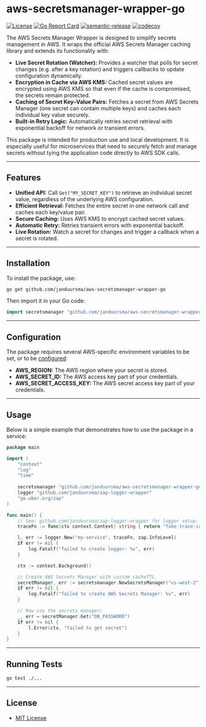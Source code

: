 # aws-secretsmanager-wrapper-go

[![License](https://img.shields.io/badge/license-MIT-blue.svg)](https://opensource.org/licenses/MIT)
[![Go Report Card](https://goreportcard.com/badge/github.com/janduursma/aws-secretsmanager-wrapper-go)](https://goreportcard.com/report/github.com/janduursma/aws-secretsmanager-wrapper-go)
[![semantic-release](https://img.shields.io/badge/semantic--release-ready-brightgreen)](https://github.com/go-semantic-release/go-semantic-release)
[![codecov](https://codecov.io/gh/janduursma/aws-secretsmanager-wrapper-go/graph/badge.svg?token=LBQGOP14WJ)](https://codecov.io/gh/janduursma/aws-secretsmanager-wrapper-go)

The AWS Secrets Manager Wrapper is designed to simplify secrets management in AWS. It wraps the official AWS Secrets Manager caching library and extends its functionality with:

- **Live Secret Rotation (Watcher):** Provides a watcher that polls for secret changes (e.g. after a key rotation) and triggers callbacks to update configuration dynamically.
- **Encryption in Cache via AWS KMS:** Cached secret values are encrypted using AWS KMS so that even if the cache is compromised, the secrets remain protected.
- **Caching of Secret Key–Value Pairs:** Fetches a secret from AWS Secrets Manager (one secret can contain multiple keys) and caches each individual key value securely.
- **Built-in Retry Logic:** Automatically retries secret retrieval with exponential backoff for network or transient errors.


This package is intended for production use and local development. It is especially useful for microservices that need to securely fetch and manage secrets without tying the application code directly to AWS SDK calls.

---

## Features

- **Unified API:** Call `Get("MY_SECRET_KEY")` to retrieve an individual secret value, regardless of the underlying AWS configuration.
- **Efficient Retrieval:** Fetches the entire secret in one network call and caches each key/value pair.
- **Secure Caching:** Uses AWS KMS to encrypt cached secret values.
- **Automatic Retry:** Retries transient errors with exponential backoff.
- **Live Rotation:** Watch a secret for changes and trigger a callback when a secret is rotated.

---

## Installation

To install the package, use:

```bash
go get github.com/janduursma/aws-secretsmanager-wrapper-go
```

Then import it in your Go code:

```go
import secretsmanager "github.com/janduursma/aws-secretsmanager-wrapper-go"
```

---

## Configuration

The package requires several AWS-specific environment variables to be set, or to be [configured](https://docs.aws.amazon.com/cli/latest/reference/configure/):

- **AWS_REGION:** The AWS region where your secret is stored.
- **AWS_SECRET_ID:** The AWS access key part of your credentials.
- **AWS_SECRET_ACCESS_KEY:** The AWS secret access key part of your credentials.

---

## Usage

Below is a simple example that demonstrates how to use the package in a service:

```go
package main

import (
	"context"
	"log"
	"time"
	
	secretsmanager "github.com/janduursma/aws-secretsmanager-wrapper-go"
	logger "github.com/janduursma/zap-logger-wrapper"
	"go.uber.org/zap"
)

func main() {
	// See: github.com/janduursma/zap-logger-wrapper for logger setup.
	traceFn := func(ctx context.Context) string { return "fake-trace-id" }

	l, err := logger.New("my-service", traceFn, zap.InfoLevel)
	if err != nil {
		log.Fatalf("failed to create logger: %v", err)
	}

	ctx := context.Background()

	// Create AWS Secrets Manager with custom cacheTTL.
	secretManager, err := secretsmanager.NewSecretsManager("us-west-2", "my-secret-id", "my-kms-key-id", l, secretsmanager.WithCacheTTL(30*time.Minute))
	if err != nil {
		log.Fatalf("failed to create AWS Secrets Manager: %v", err)
	}

	// Now use the secrets manager:
	_, err = secretManager.Get("DB_PASSWORD")
	if err != nil {
		l.Error(ctx, "failed to get secret")
	}
}
```

---

## Running Tests
```sh
go test ./...
```

---

## License
- [MIT License](LICENSE)